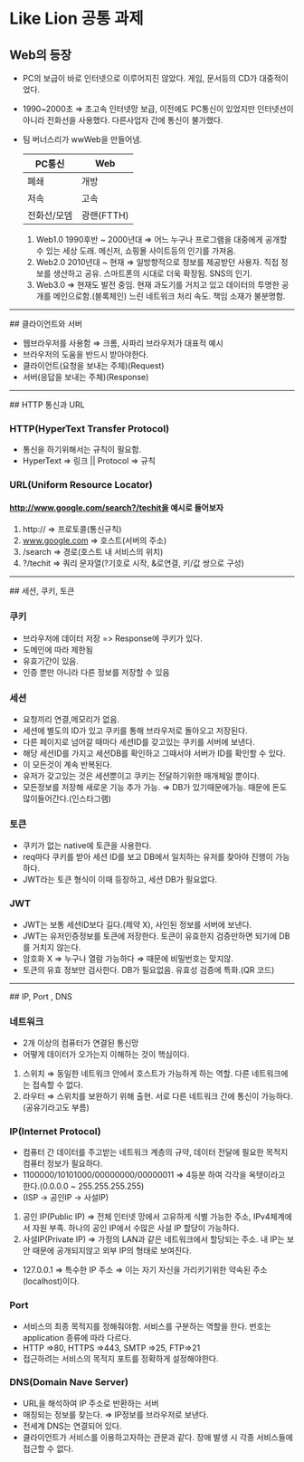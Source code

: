 # Like Lion 공통 과제

## Web의 등장

- PC의 보급이 바로 인터넷으로 이루어지진 않았다. 게임, 문서등의 CD가 대중적이었다.
- 1990~2000초 ⇒ 초고속 인터넷망 보급, 이전에도 PC통신이 있었지만 인터넷선이 아니라 전화선을 사용했다. 다른사업자 간에 통신이 불가했다.
- 팀 버너스리가 wwWeb을 만들어냄.

  |PC통신|Web|
  |-------|------|
  |폐쇄|개방|
  |저속|고속|
  |전화선/모뎀|광랜(FTTH)|
  1. Web1.0 1990후반 ~ 2000년대 ⇒ 어느 누구나 프로그램을 대중에게 공개할 수 있는 세상 도래. 메신저, 쇼핑몰 사이트등의 인기를 가져옴.
  2. Web2.0 2010년대 ~ 현재 ⇒ 일방향적으로 정보를 제공받던 사용자. 직접 정보를 생산하고 공유. 스마트폰의 시대로 더욱 확장됨. SNS의 인기.
  3. Web3.0 ⇒ 현재도 발전 중임. 현재 과도기를 거치고 있고 데이터의 투명한 공개를 메인으로함.(블록체인) 느린 네트워크 처리 속도. 책임 소재가 불분명함.
<hr/>
## 클라이언트와 서버

- 웹브라우저를 사용함 ⇒ 크롬, 사파리 브라우저가 대표적 예시
- 브라우저의 도움을 반드시 받아야한다.
- 클라이언트(요청을 보내는 주체)(Request)
- 서버(응답을 보내는 주체)(Response)
<hr/>
## HTTP 통신과 URL

### HTTP(HyperText Transfer Protocol)

- 통신을 하기위해서는 규칙이 필요함.
- HyperText ⇒ 링크 || Protocol ⇒ 규칙

### URL(Uniform Resource Locator)

#### http://www.google.com/search?/techit을 예시로 들어보자

1. http:// ⇒ 프로토콜(통신규칙)
2. www.google.com ⇒ 호스트(서버의 주소)
3. /search ⇒ 경로(호스트 내 서비스의 위치)
4. ?/techit ⇒ 쿼리 문자열(?기호로 시작, &로연결, 키/값 쌍으로 구성)
<hr/>
## 세션, 쿠키, 토큰

### 쿠키
- 브라우저에 데이터 저장 => Response에 쿠키가 있다.
- 도메인에 따라 제한됨
- 유효기간이 있음.
- 인증 뿐만 아니라 다른 정보를 저장할 수 있음
### 세션
- 요청끼리 연결,메모리가 없음.
- 세션에 별도의 ID가 있고 쿠키를 통해 브라우저로 돌아오고 저장된다.
- 다른 페이지로 넘어갈 때마다 세션ID를 갖고있는 쿠키를 서버에 보낸다.
- 해당 세션ID를 가지고 세션DB를 확인하고 그때서야 서버가 ID를 확인할 수 있다.
- 이 모든것이 계속 반복된다.
- 유저가 갖고있는 것은 세션뿐이고 쿠키는 전달하기위한 매개체일 뿐이다.
- 모든정보를 저장해 새로운 기능 추가 가능. ⇒ DB가 있기때문에가능. 때문에 돈도 많이들어간다.(인스타그램)
### 토큰
- 쿠키가 없는 native에 토큰을 사용한다. 
- req마다 쿠키를 받아 세션 ID를 보고 DB에서 일치하는 유저를 찾아야 진행이 가능하다.
- JWT라는 토큰 형식이 이때 등장하고, 세션 DB가 필요없다.
### JWT
- JWT는 보통 세션ID보다 길다.(제약 X), 사인된 정보를 서버에 보낸다.
- JWT는 유저인증정보를 토큰에 저장한다. 토큰이 유효한지 검증만하면 되기에 DB를 거치지 않는다.
- 암호화 X ⇒ 누구나 열람 가능하다 ⇒ 때문에 비밀번호는 맞지않.
- 토큰의 유효 정보만 검사한다. DB가 필요없음. 유효성 검증에 특화.(QR 코드)
<hr/>
## IP, Port , DNS

### 네트워크
- 2개 이상의 컴퓨터가 연결된 통신망
- 어떻게 데이터가 오가는지 이해하는 것이 핵심이다.
1. 스위치 ⇒ 동일한 네트워크 안에서 호스트가 가능하게 하는 역할. 다른 네트워크에는 접속할 수 없다.
2. 라우터 ⇒ 스위치를 보완하기 위해 출현. 서로 다른 네트워크 간에 통신이 가능하다.(공유기라고도 부름)
### IP(Internet Protocol)
- 컴퓨터 간 데이터를 주고받는 네트워크 계층의 규약, 데이터 전달에 필요한 목적지 컴퓨터 정보가 필요하다.
- 1100000/10101000/00000000/00000011 ⇒ 4등분 하여 각각을 옥텟이라고 한다.(0.0.0.0 ~ 255.255.255.255)
- (ISP → 공인IP → 사설IP)
1. 공인 IP(Public IP) ⇒ 전체 인터넷 망에서 고유하게 식별 가능한 주소, IPv4체계에서 자원 부족. 하나의 공인 IP에서 수많은 사설 IP 할당이 가능하다.
2. 사설IP(Private IP) ⇒ 가정의 LAN과 같은 네트워크에서 할당되는 주소. 내 IP는 보안 때문에 공개되지않고 외부 IP의 형태로 보여진다.
- 127.0.0.1 ⇒ 특수한 IP 주소 ⇒ 이는 자기 자신을 가리키기위한 약속된 주소(localhost)이다.
### Port
- 서비스의 최종 목적지를 정해줘야함. 서비스를 구분하는 역할을 한다. 번호는 application 종류에 따라 다르다.
- HTTP ⇒80, HTTPS ⇒443, SMTP ⇒25, FTP⇒21
- 접근하려는 서비스의 목적지 포트를 정확하게 설정해야한다.
### DNS(Domain Nave Server)
- URL을 해석하여 IP 주소로 반환하는 서버
- 매칭되는 정보를 찾는다. ⇒ IP정보를 브라우저로 보낸다.
- 전세계 DNS는 연결되어 있다.
- 클라이언트가 서비스를 이용하고자하는 관문과 같다. 장애 발생 시 각종 서비스들에 접근할 수 없다.

